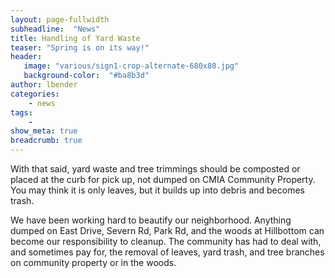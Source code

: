 ```yaml
---
layout: page-fullwidth
subheadline:  "News"
title: Handling of Yard Waste
teaser: "Spring is on its way!"
header:
   image: "various/sign1-crop-alternate-680x80.jpg"
   background-color:  "#ba8b3d"
author: lbender
categories:
    - news
tags:
    - 
show_meta: true
breadcrumb: true
---
```


With that
 said, yard waste and tree trimmings
should be composted or placed at the
curb for pick up, not dumped on
CMIA Community Property. You
may think it is only leaves, but it
builds up into debris and becomes
trash.

We have been working hard to beautify our neighborhood. Anything
dumped on East Drive, Severn Rd,
Park Rd, and the woods at Hillbottom can become our responsibility to
cleanup.
The community has had to deal with,
and sometimes pay for, the removal
of leaves, yard trash, and tree
branches on community property or
in the woods.

